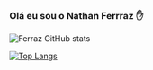 ### Olá eu sou o Nathan Ferrraz ✋

![Ferraz GitHub stats](https://github-readme-stats.vercel.app/api?username=FerrazNathan&show_icons=true&theme=radical)

[![Top Langs](https://github-readme-stats.vercel.app/api/top-langs/?username=FerrazNathan&layout=compact)](https://github.com/FerrazNathan/github-readme-stats)
<!--
**FerrazNathan/FerrazNathan** is a ✨ _special_ ✨ repository because its `README.md` (this file) appears on your GitHub profile.
